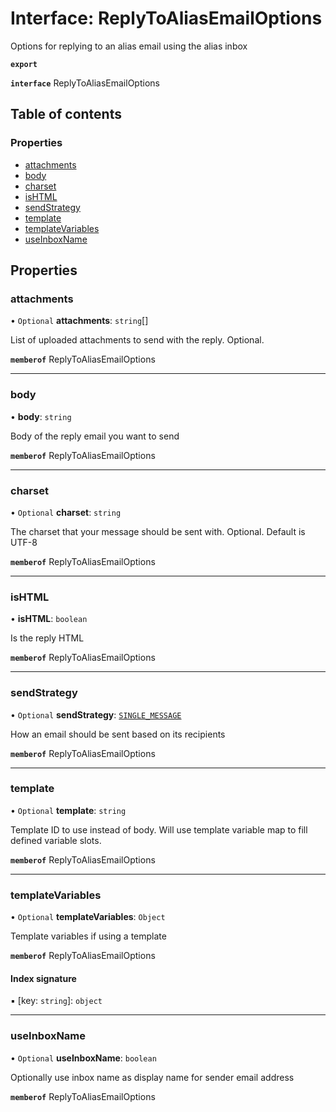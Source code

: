 # Interface: ReplyToAliasEmailOptions

Options for replying to an alias email using the alias inbox

**`export`**

**`interface`** ReplyToAliasEmailOptions

## Table of contents

### Properties

- [attachments](ReplyToAliasEmailOptions.md#attachments)
- [body](ReplyToAliasEmailOptions.md#body)
- [charset](ReplyToAliasEmailOptions.md#charset)
- [isHTML](ReplyToAliasEmailOptions.md#ishtml)
- [sendStrategy](ReplyToAliasEmailOptions.md#sendstrategy)
- [template](ReplyToAliasEmailOptions.md#template)
- [templateVariables](ReplyToAliasEmailOptions.md#templatevariables)
- [useInboxName](ReplyToAliasEmailOptions.md#useinboxname)

## Properties

### attachments

• `Optional` **attachments**: `string`[]

List of uploaded attachments to send with the reply. Optional.

**`memberof`** ReplyToAliasEmailOptions

___

### body

• **body**: `string`

Body of the reply email you want to send

**`memberof`** ReplyToAliasEmailOptions

___

### charset

• `Optional` **charset**: `string`

The charset that your message should be sent with. Optional. Default is UTF-8

**`memberof`** ReplyToAliasEmailOptions

___

### isHTML

• **isHTML**: `boolean`

Is the reply HTML

**`memberof`** ReplyToAliasEmailOptions

___

### sendStrategy

• `Optional` **sendStrategy**: [`SINGLE_MESSAGE`](../enums/ReplyToAliasEmailOptionsSendStrategyEnum.md#single_message)

How an email should be sent based on its recipients

**`memberof`** ReplyToAliasEmailOptions

___

### template

• `Optional` **template**: `string`

Template ID to use instead of body. Will use template variable map to fill defined variable slots.

**`memberof`** ReplyToAliasEmailOptions

___

### templateVariables

• `Optional` **templateVariables**: `Object`

Template variables if using a template

**`memberof`** ReplyToAliasEmailOptions

#### Index signature

▪ [key: `string`]: `object`

___

### useInboxName

• `Optional` **useInboxName**: `boolean`

Optionally use inbox name as display name for sender email address

**`memberof`** ReplyToAliasEmailOptions
